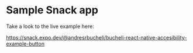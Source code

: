 # Sample Snack app

Take a look to the live example here:

https://snack.expo.dev/@andresrbucheli/bucheli-react-native-accesibility-example-button
